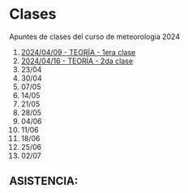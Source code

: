 # Clases

Apuntes de clases del curso de meteorologia 2024
 
1. [2024/04/09 - TEORÍA - 1era clase](./clases/20240409/README.md)
2. [2024/04/16 - TEORÍA - 2da clase](./clases/20240416/README.md)
3. 23/04
4. 30/04
5. 07/05
6. 14/05
7. 21/05
8. 28/05
9. 04/06
10. 11/06
11. 18/06
12. 25/06
13. 02/07


ASISTENCIA:
- 